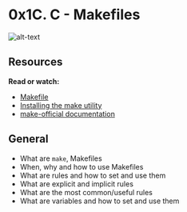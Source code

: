 <h1>0x1C. C - Makefiles</h1>

![alt-text](https://s3.amazonaws.com/intranet-projects-files/holbertonschool-low_level_programming/273/giphy-2.gif)

<h2>Resources</h2>
<p><strong>Read or watch:</strong></p>
<ul>
    <li><a href="https://intranet.alxswe.com/rltoken/moIpBFMN3sJcVMNn5VIFlA" target="_blank">Makefile</a></li>
    <li><a href="https://intranet.alxswe.com/rltoken/1AUviCUw3TrznESzWbrKAQ" target="_blank">Installing the make utility</a></li>
    <li><a href="https://intranet.alxswe.com/rltoken/vQFeXLq1izNua2z2dVl5Yg" target="_blank">make-official documentation</a></li>
</ul>

<h2>General</h2>
<ul>
    <li>What are <code>make</code>, Makefiles</li>
    <li>When, why and how to use Makefiles</li>
    <li>What are rules and how to set and use them</li>
    <li>What are explicit and implicit rules</li>
    <li>What are the most common/useful rules</li>
    <li>What are variables and how to set and use them</li>
</ul>
